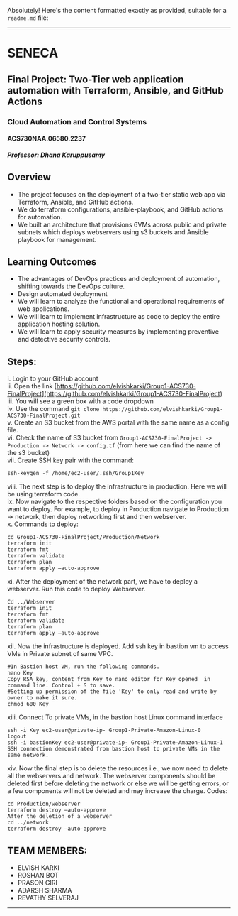 Absolutely! Here's the content formatted exactly as provided, suitable for a `readme.md` file:

---

# SENECA
## Final Project: Two-Tier web application automation with Terraform, Ansible, and GitHub Actions
### Cloud Automation and Control Systems
#### ACS730NAA.06580.2237
##### Professor: Dhana Karuppusamy

## Overview
- The project focuses on the deployment of a two-tier static web app via Terraform, Ansible, and GitHub actions.
- We do terraform configurations, ansible-playbook, and GitHub actions for automation.
- We built an architecture that provisions 6VMs across public and private subnets which deploys webservers using s3 buckets and Ansible playbook for management.

## Learning Outcomes
- The advantages of DevOps practices and deployment of automation, shifting towards the DevOps culture.
- Design automated deployment
- We will learn to analyze the functional and operational requirements of web applications.
- We will learn to implement infrastructure as code to deploy the entire application hosting solution.
- We will learn to apply security measures by implementing preventive and detective security controls. 

## Steps:
i. Login to your GitHub account  
ii. Open the link [https://github.com/elvishkarki/Group1-ACS730-FinalProject](https://github.com/elvishkarki/Group1-ACS730-FinalProject)  
iii. You will see a green box with a code dropdown  
iv. Use the command `git clone https://github.com/elvishkarki/Group1-ACS730-FinalProject.git`  
v. Create an S3 bucket from the AWS portal with the same name as a config file.  
vi. Check the name of S3 bucket from `Group1-ACS730-FinalProject -> Production -> Network -> config.tf` (from here we can find the name of the s3 bucket)   
vii. Create SSH key pair with the command:
```
ssh-keygen -f /home/ec2-user/.ssh/Group1Key
```
viii. The next step is to deploy the infrastructure in production. Here we will be using terraform code.  
ix. Now navigate to the respective folders based on the configuration you want to deploy. For example, to deploy in Production navigate to Production -> network, then deploy networking first and then webserver.  
x. Commands to deploy:
```
cd Group1-ACS730-FinalProject/Production/Network
terraform init
terraform fmt
terraform validate
terraform plan
terraform apply –auto-approve
```
xi. After the deployment of the network part, we have to deploy a webserver. Run this code to deploy Webserver.
```
Cd ../Webserver
terraform init
terraform fmt
terraform validate
terraform plan
terraform apply –auto-approve
```
xii. Now the infrastructure is deployed. Add ssh key in bastion vm to access VMs in Private subnet of same VPC.  
```
#In Bastion host VM, run the following commands.
nano Key
Copy RSA key, content from Key to nano editor for Key opened  in command line. Control + S to save.
#Setting up permission of the file 'Key' to only read and write by owner to make it sure.
chmod 600 Key
```
xiii. Connect To private VMs, in the bastion host Linux command interface  
```
ssh -i Key ec2-user@private-ip- Group1-Private-Amazon-Linux-0
logout
ssh -i bastionKey ec2-user@private-ip- Group1-Private-Amazon-Linux-1
SSH connection demonstrated from bastion host to private VMs in the same network.
```
xiv. Now the final step is to delete the resources i.e., we now need to delete all the webservers and network. The webserver components should be deleted first before deleting the network or else we will be getting errors, or a few components will not be deleted and may increase the charge.
Codes:
```
cd Production/webserver
terraform destroy –auto-approve
After the deletion of a webserver 
cd ../network
terraform destroy –auto-approve
```

## TEAM MEMBERS:
- ELVISH KARKI
- ROSHAN BOT
- PRASON GIRI
- ADARSH SHARMA
- REVATHY SELVERAJ

---
